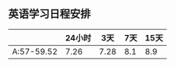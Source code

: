 ## 英语学习日程安排

|            | 24小时 | 3天   | 7天   | 15天  |
| ---------- | ---- | ---- | ---- | ---- |
| A:57-59.52 | 7.26 | 7.28 | 8.1  | 8.9  |





